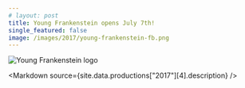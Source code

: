 ```yaml
---
# layout: post
title: Young Frankenstein opens July 7th!
single_featured: false
image: /images/2017/young-frankenstein-fb.png
---
```


<script lang="ts" context="module">
  throw new Error("@migration task: Check code was safely removed (https://github.com/sveltejs/kit/discussions/5774#discussioncomment-3292722)");

  // import { load as p } from "../../data/load"
  // export const load = p
</script>

<script lang="ts">
  throw new Error("@migration task: Add data prop (https://github.com/sveltejs/kit/discussions/5774#discussioncomment-3292707)");

  export let site
  import Markdown from "$components/Markdown.svelte"
  let imagePath = `/images/2017/${site.data.productions["2017"][4].image}`
</script>

![Young Frankenstein logo]({imagePath})

<Markdown source={site.data.productions["2017"][4].description} />
